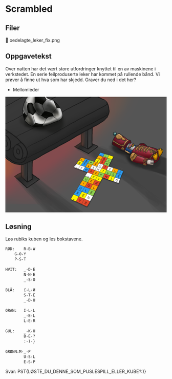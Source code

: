 # Scrambled

## Filer

📎 oedelagte_leker_fix.png

## Oppgavetekst

Over natten har det vært store utfordringer knyttet til en av maskinene i verkstedet. En serie feilproduserte leker har kommet på rullende bånd. Vi prøver å finne ut hva som har skjedd. Graver du ned i det her?

- Mellomleder

![alt text](https://raw.githubusercontent.com/henriksb/CTF-NPST-2023/main/Dag%202/oedelagte_leker_fix.png?token=GHSAT0AAAAAACMC3XIWDLEPCGNGTP672ZLCZMO6QPQ)

## Løsning

Løs rubiks kuben og les bokstavene.

```
RØD: 	R-B-W
	G-O-Y
	P-S-T

HVIT:	_-D-E
	    N-N-E
	    _-S-O

BLÅ:	{-L-Ø
	    S-T-E
	    _-D-U
	
ORAN:	I-L-L
	    _-E-L
	    L-E-R

GUL:	_-K-U
	    B-E-?
	    :-)-}

GRØNN:M-_-P
	    U-S-L
	    E-S-P
```
	
Svar: PST{LØSTE_DU_DENNE_SOM_PUSLESPILL_ELLER_KUBE?:)}
